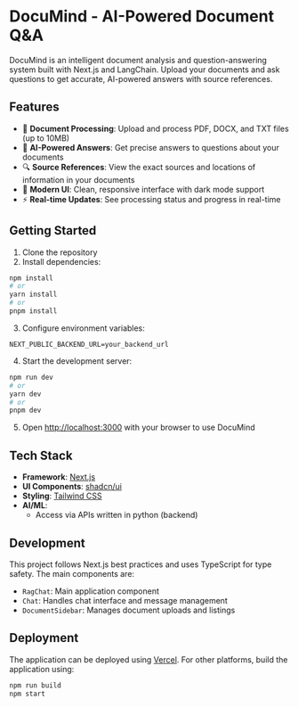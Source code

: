 # DocuMind - AI-Powered Document Q&amp;A

DocuMind is an intelligent document analysis and question-answering system built with Next.js and LangChain. Upload your documents and ask questions to get accurate, AI-powered answers with source references.

## Features

- 📄 **Document Processing**: Upload and process PDF, DOCX, and TXT files (up to 10MB)
- 🤖 **AI-Powered Answers**: Get precise answers to questions about your documents
- 🔍 **Source References**: View the exact sources and locations of information in your documents
- 🎨 **Modern UI**: Clean, responsive interface with dark mode support
- ⚡ **Real-time Updates**: See processing status and progress in real-time

## Getting Started

1. Clone the repository
2. Install dependencies:

```bash
npm install
# or
yarn install
# or
pnpm install
```

3. Configure environment variables:

```env
NEXT_PUBLIC_BACKEND_URL=your_backend_url
```

4. Start the development server:

```bash
npm run dev
# or
yarn dev
# or
pnpm dev
```

5. Open [http://localhost:3000](http://localhost:3000) with your browser to use DocuMind

## Tech Stack

- **Framework**: [Next.js](https://nextjs.org)
- **UI Components**: [shadcn/ui](https://ui.shadcn.com)
- **Styling**: [Tailwind CSS](https://tailwindcss.com)
- **AI/ML**:
  - Access via APIs written in python (backend)

## Development

This project follows Next.js best practices and uses TypeScript for type safety. The main components are:

- `RagChat`: Main application component
- `Chat`: Handles chat interface and message management
- `DocumentSidebar`: Manages document uploads and listings

## Deployment

The application can be deployed using [Vercel](https://vercel.com). For other platforms, build the application using:

```bash
npm run build
npm start
```
